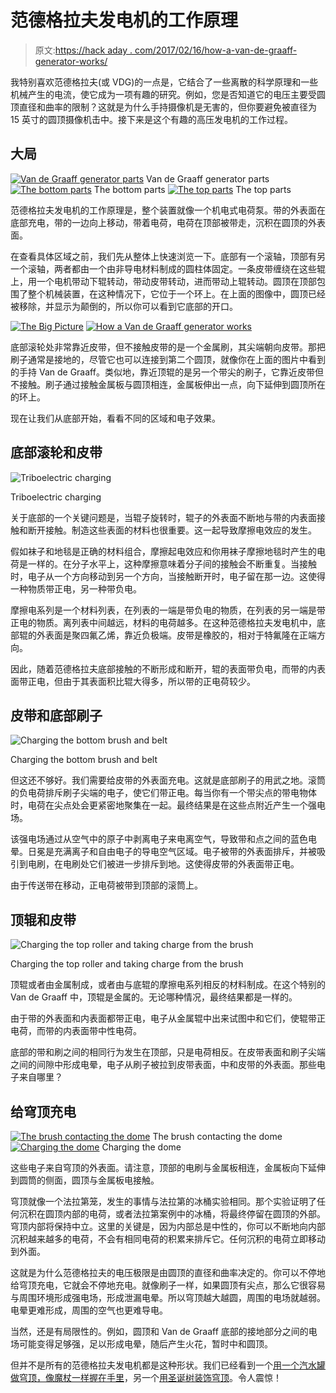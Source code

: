 # 范德格拉夫发电机的工作原理

> 原文:[https://hack aday . com/2017/02/16/how-a-van-de-graaff-generator-works/](https://hackaday.com/2017/02/16/how-a-van-de-graaff-generator-works/)

我特别喜欢范德格拉夫(或 VDG)的一点是，它结合了一些离散的科学原理和一些机械产生的电流，使它成为一项有趣的研究。例如，您是否知道它的电压主要受圆顶直径和曲率的限制？这就是为什么手持摄像机是无害的，但你要避免被直径为 15 英寸的圆顶摄像机击中。接下来是这个有趣的高压发电机的工作过程。

## 大局

 [![Van de Graaff generator parts](../Images/1bb179c8c5c222369069f9f9f2142b35.png "Van de Graaff generator parts")](https://hackaday.com/2017/02/16/how-a-van-de-graaff-generator-works/big_vdg_all_parts_an/) Van de Graaff generator parts [![The bottom parts](../Images/271ece461b82c8311f4ac259ed435e2a.png "The bottom parts")](https://hackaday.com/2017/02/16/how-a-van-de-graaff-generator-works/big_vdg_bot_parts_an/) The bottom parts [![The top parts](../Images/5728192744fa69b5abbeddefbdc39ad6.png "The top parts")](https://hackaday.com/2017/02/16/how-a-van-de-graaff-generator-works/big_vdg_top_parts_an/) The top parts

范德格拉夫发电机的工作原理是，整个装置就像一个机电式电荷泵。带的外表面在底部充电，带的一边向上移动，带着电荷，电荷在顶部被带走，沉积在圆顶的外表面。

在查看具体区域之前，我们先从整体上快速浏览一下。底部有一个滚轴，顶部有另一个滚轴，两者都由一个由非导电材料制成的圆柱体固定。一条皮带缠绕在这些辊上，用一个电机带动下辊转动，带动皮带转动，进而带动上辊转动。圆顶在顶部包围了整个机械装置，在这种情况下，它位于一个环上。在上面的图像中，圆顶已经被移除，并显示为颠倒的，所以你可以看到它底部的开口。

 [![The Big Picture](../Images/df279367bf78d9948a3d61811bd29fdf.png "The Big Picture")](https://hackaday.com/2017/02/16/how-a-van-de-graaff-generator-works/how_vdg_works_the_big_picture-crop/)  [![How a Van de Graaff generator works](../Images/e5fced7a06309698f384546e2766a731.png "How a Van de Graaff generator works")](https://hackaday.com/2017/02/16/how-a-van-de-graaff-generator-works/van_de_graaffs_big_and_small_th/) 

底部滚轮处非常靠近皮带，但不接触皮带的是一个金属刷，其尖端朝向皮带。那把刷子通常是接地的，尽管它也可以连接到第二个圆顶，就像你在上面的图片中看到的手持 Van de Graaff。类似地，靠近顶辊的是另一个带尖的刷子，它靠近皮带但不接触。刷子通过接触金属板与圆顶相连，金属板伸出一点，向下延伸到圆顶所在的环上。

现在让我们从底部开始，看看不同的区域和电子效果。

## 底部滚轮和皮带

![Triboelectric charging](../Images/eb29d3c792934d9c57bb77f49f9fc653.png)

Triboelectric charging

关于底部的一个关键问题是，当辊子旋转时，辊子的外表面不断地与带的内表面接触和断开接触。制造这些表面的材料也很重要。这一起导致摩擦电效应的发生。

假如袜子和地毯是正确的材料组合，摩擦起电效应和你用袜子摩擦地毯时产生的电荷是一样的。在分子水平上，这种摩擦意味着分子间的接触会不断重复。当接触时，电子从一个方向移动到另一个方向，当接触断开时，电子留在那一边。这使得一种物质带正电，另一种带负电。

摩擦电系列是一个材料列表，在列表的一端是带负电的物质，在列表的另一端是带正电的物质。离列表中间越远，材料的电荷越多。在这种范德格拉夫发电机中，底部辊的外表面是聚四氟乙烯，靠近负极端。皮带是橡胶的，相对于特氟隆在正端方向。

因此，随着范德格拉夫底部接触的不断形成和断开，辊的表面带负电，而带的内表面带正电，但由于其表面积比辊大得多，所以带的正电荷较少。

## 皮带和底部刷子

![Charging the bottom brush and belt](../Images/9e355cc0f713b88dd84584eb45655964.png)

Charging the bottom brush and belt

但这还不够好。我们需要给皮带的外表面充电。这就是底部刷子的用武之地。滚筒的负电荷排斥刷子尖端的电子，使它们带正电。每当你有一个带尖点的带电物体时，电荷在尖点处会更紧密地聚集在一起。最终结果是在这些点附近产生一个强电场。

该强电场通过从空气中的原子中剥离电子来电离空气，导致带和点之间的蓝色电晕。日冕是充满离子和自由电子的导电空气区域。电子被带的外表面排斥，并被吸引到电刷，在电刷处它们被进一步排斥到地。这使得皮带的外表面带正电。

由于传送带在移动，正电荷被带到顶部的滚筒上。

## 顶辊和皮带

![Charging the top roller and taking charge from the brush](../Images/456fc3dda30d176857a111ca4b40ec0c.png)

Charging the top roller and taking charge from the brush

顶辊或者由金属制成，或者由与底辊的摩擦电系列相反的材料制成。在这个特别的 Van de Graaff 中，顶辊是金属的。无论哪种情况，最终结果都是一样的。

由于带的外表面和内表面都带正电，电子从金属辊中出来试图中和它们，使辊带正电荷，而带的内表面带中性电荷。

底部的带和刷之间的相同行为发生在顶部，只是电荷相反。在皮带表面和刷子尖端之间的间隙中形成电晕，电子从刷子被拉到皮带表面，中和皮带的外表面。那些电子来自哪里？

## 给穹顶充电

 [![The brush contacting the dome](../Images/b988d799116f9cb23e0a44352a62af3e.png "The brush contacting the dome")](https://hackaday.com/2017/02/16/how-a-van-de-graaff-generator-works/how_the_brush_contacts_the_dome_an/) The brush contacting the dome [![Charging the dome](../Images/452bd014899f26c271ac44796219008c.png "charging_the_dome-crop")](https://hackaday.com/2017/02/16/how-a-van-de-graaff-generator-works/charging_the_dome-crop/) Charging the dome

这些电子来自穹顶的外表面。请注意，顶部的电刷与金属板相连，金属板向下延伸到圆筒的侧面，圆顶与金属板电接触。

穹顶就像一个法拉第笼，发生的事情与法拉第的冰桶实验相同。那个实验证明了任何沉积在圆顶内部的电荷，或者法拉第案例中的冰桶，将最终停留在圆顶的外部。穹顶内部将保持中立。这里的关键是，因为内部总是中性的，你可以不断地向内部沉积越来越多的电荷，不会有相同电荷的积累来排斥它。任何沉积的电荷立即移动到外面。

这就是为什么范德格拉夫的电压极限是由圆顶的直径和曲率决定的。你可以不停地给穹顶充电，它就会不停地充电。就像刷子一样，如果圆顶有尖点，那么它很容易与周围环境形成强电场，形成泄漏电晕。所以穹顶越大越圆，周围的电场就越弱。电晕更难形成，周围的空气也更难导电。

当然，还是有局限性的。例如，圆顶和 Van de Graaff 底部的接地部分之间的电场可能变得足够强，足以形成电晕，随后产生火花，暂时中和圆顶。

但并不是所有的范德格拉夫发电机都是这种形状。我们已经看到一个[用一个汽水罐做穹顶，像魔杖一样握在手里](http://hackaday.com/2011/08/24/high-voltage-build-your-own-84-kv-lightning-stick/)，另一个[用圣诞树装饰穹顶](http://hackaday.com/2013/01/04/van-de-graaff-generator-built-for-a-few-dollars/)。令人震惊！